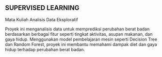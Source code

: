 ## SUPERVISED LEARNING
Mata Kuliah Analisis Data Eksploratif

Proyek ini menganalisis data untuk memprediksi perubahan berat badan berdasarkan berbagai fitur seperti tingkat aktivitas, asupan makanan, dan gaya hidup. Menggunakan model pembelajaran mesin seperti Decision Tree dan Random Forest, proyek ini membantu memahami dampak diet dan gaya hidup terhadap perubahan berat badan.

